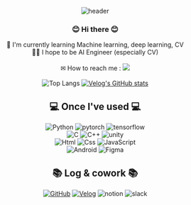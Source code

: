 <div align="center">
  
![header](https://capsule-render.vercel.app/api?type=waving&color=auto&height=200&section=header&text=Welcome!%20It's%20Sum.C&fontSize=50&fontAlignY=30&desc=This%20is%20sumin's%20github&descSize=30&descAlignY=50)
### 😊 Hi there 😊 </br> 
🌱 I'm currently learning Machine learning, deep learning, CV </br>
👩‍💻 I hope to be AI Engineer (especially CV)</br></br>
✉ How to reach me : <a href="mailto:leegm17@naver.com"><img src="https://img.shields.io/badge/Gmail-d14836?style=flat-square&logo=Gmail&logoColor=white&link=suminyj@gmail.com"/></a> </br></br>
![Top Langs](https://github-readme-stats.vercel.app/api/top-langs/?username=ccsum19&hide_progress=true)  [![Velog's GitHub stats](https://velog-readme-stats.vercel.app/api?name=sumc00)](https://velog.io/@sumc00)
## 💻 Once I've used 💻 
 <img alt="Python" src ="https://img.shields.io/badge/Python-3776AB.svg?&style=for-the-badge&logo=Python&logoColor=white"/> <img alt="pytorch" src ="https://img.shields.io/badge/pytorch-EE4C2C.svg?&style=for-the-badge&logo=pytorch&logoColor=white"/>  <img alt="tensorflow" src ="https://img.shields.io/badge/tensorflow-FF6F00.svg?&style=for-the-badge&logo=tensorflow&logoColor=white"/> 
 </br>
 <img alt="C" src ="https://img.shields.io/badge/c-A8B9CC.svg?&style=for-the-badge&logo=C&logoColor=white"/> <img alt="C++" src ="https://img.shields.io/badge/cpp-00599C.svg?&style=for-the-badge&logo=cplusplus&logoColor=white"/>  <img alt="unity" src ="https://img.shields.io/badge/unity-FFFFFF.svg?&style=for-the-badge&logo=unity&logoColor=black"/>
 </br>
 <img alt="Html" src ="https://img.shields.io/badge/HTML5-E34F26.svg?&style=for-the-badge&logo=HTML5&logoColor=white"/>  <img alt="Css" src ="https://img.shields.io/badge/CSS3-1572B6.svg?&style=for-the-badge&logo=CSS3&logoColor=white"/> <img alt="JavaScript" src ="https://img.shields.io/badge/JavaScriipt-F7DF1E.svg?&style=for-the-badge&logo=JavaScript&logoColor=black"/></br><img alt="Android" src ="https://img.shields.io/badge/Android-3DDC84.svg?&style=for-the-badge&logo=Android&logoColor=black"/> <img alt="Figma" src ="https://img.shields.io/badge/figma-F24E1E.svg?&style=for-the-badge&logo=figma&logoColor=white"/>


## 📚 Log & cowork 📚
<a href = "https://github.com/ccsum19"><img alt="GitHub" src ="https://img.shields.io/badge/GitHub-181717.svg?&style=for-the-badge&logo=GitHub&logoColor=white"/></a> 
<a href = "https://velog.io/@sumc00"><img alt="Velog" src ="https://img.shields.io/badge/velog-20C997.svg?&style=for-the-badge&logo=velog&logoColor=white"/></a>
<img alt="notion" src ="https://img.shields.io/badge/notion-000000.svg?&style=for-the-badge&logo=notion&logoColor=white"/> 
<img alt="slack" src ="https://img.shields.io/badge/slack-4A154B.svg?&style=for-the-badge&logo=notion&logoColor=white"/> 
</br></br>
</div>
